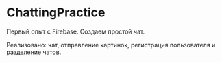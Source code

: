# ChattingPractice
Первый опыт с Firebase. Создаем простой чат. 

Реализовано: чат, отправление картинок, регистрация пользователя и разделение чатов.
